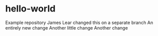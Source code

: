 # hello-world
Example repository
James Lear changed this on a separate branch
An entirely new change
Another little change
Another change
